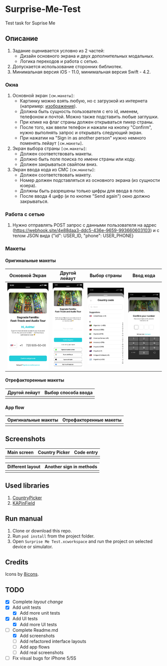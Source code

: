 # Surprise-Me-Test
Test task for Suprise Me

## Описание
 1. Задание оценивается условно из 2 частей:
    - Дизайн основного экрана и двух дополнительных модальных.
    - Логика переходов и работа с сетью.
 2. Допускается использование сторонних библиотек.
 3. Минимальная версия iOS - 11.0, минимальная версия Swift - 4.2.
 
### Окна
  1. Основной экран `[см.макеты]`:
     - Картинку можно взять любую, но с загрузкой из интернета (например: [изображение](https://app.surprizeme.ru/media/store/1186_i1KaYnj_8DuYTzc.jpg)).
     - Должна быть сущность пользователя с его id, именем, телефоном и почтой. Можно также подставить любые заглушки.
     - При клике на флаг страны должен открываться пикер страны.
     - После того, как ввели телефон и нажали на кнопку "Confirm", нужно выполнять запрос и открывать следующий экран.
     - При нажатии на "Sign in as another person" нужно немного поменять лейаут `[см.макеты]`.
  2. Экран выбора страны `[см.макеты]`:
     - Должен соответствовать макеты.
     - Должно быть поле поиска по имени страны или коду.
     - Должен закрываться свайпом вниз.
  3. Экран ввода кода из СМС `[см.макеты]`:
     - Должен соответствовать макету.
     - Номер должен подставляться из основного экрана (из сущности юзера).
     - Должны быть разрешены только цифры для ввода в поле.
     - После ввода 4 цифр (и по кнопке "Send again") окно должно закрываться.

### Работа с сетью
  1. Нужно отправлять POST запрос с данными пользователя на адрес (https://webhook.site/4e88daa3-ddc5-436e-9659-993660603103) и с телом JSON вида {"id": USER_ID, "phone": USER_PHONE}

### Макеты
#### Оригинальные макеты
| Основной Экран | Другой лейаут | Выбор страны | Ввод кода |
| --- | --- | --- | --- |
| ![Main screen](https://github.com/un0dvendig/Surprise-Me-Test/blob/assets/1%20step%402x.jpg) | ![Different layout](https://github.com/un0dvendig/Surprise-Me-Test/blob/assets/not%20you%20sign%20in%20email%402x.jpg) | ![Country picker](https://github.com/un0dvendig/Surprise-Me-Test/blob/assets/country%20code%402x.jpg) | ![Code entry](https://github.com/un0dvendig/Surprise-Me-Test/blob/assets/Code%402x.jpg) |

#### Отрефакторенные макеты
| Другой лейаут | Выбор способа ввода |
| --- | --- |
|  |  |

#### App flow
| Оригинальные макеты | Отрефакторенные макеты |
| --- | --- |
|  |  |

## Screenshots
| Main screen | Country Picker | Code entry |
| --- | --- | --- | 
|  |  |  | 

| Different layout | Another sign in methods |
| --- | --- |
|  |  |

## Used libraries
  1. [CountryPicker](https://github.com/SURYAKANTSHARMA/CountryPicker)
  2. [KAPinField](https://github.com/kirualex/KAPinField)

## Run manual
 1. Clone or download this repo.
 2. Run `pod install` from the project folder.
 3. Open `Surprise Me Test.xcworkspace` and run the project on selected device or simulator.
 
 ## Credits
 Icons by [8icons](https://icons8.com).
 
 ## TODO
  - [X] Complete *layout change*
  - [X] Add unit tests
     - [X] Add more unit tests
  - [X] Add UI tests
     - [X] Add more UI tests
  - [ ] Complete Readme.md
     - [X] Add screenshots
     - [ ] Add refactored interface layouts
     - [ ] Add app flows
     - [ ] Add real screenshots
  - [ ] Fix visual bugs for iPhone 5/5S

